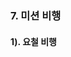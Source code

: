 ### 7. 미션 비행 

#### 1). 요철 비행 

<src img="https://github.com/user-attachments/assets/7b996b40-4785-49eb-ab3a-cc85a5babd16" width="500">

